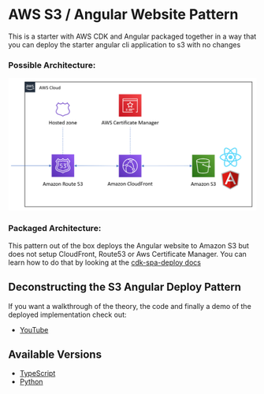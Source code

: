 # AWS S3 / Angular Website Pattern
This is a starter with AWS CDK and Angular packaged together in a way that you can deploy the starter angular cli application to s3 with no changes

### Possible Architecture:
![Architecture](https://raw.githubusercontent.com/cdk-patterns/serverless/master/s3-angular-website/img/architecture.PNG)

### Packaged Architecture:
This pattern out of the box deploys the Angular website to Amazon S3 but does not setup CloudFront, Route53 or Aws Certificate Manager. You can learn how to do that by looking at the [cdk-spa-deploy docs](https://github.com/nideveloper/CDK-SPA-Deploy)

## Deconstructing the S3 Angular Deploy Pattern
If you want a walkthrough of the theory, the code and finally a demo of the deployed implementation check out:

- [YouTube](https://www.youtube.com/watch?v=tUUNiF0q7rk)


## Available Versions

 * [TypeScript](typescript/)
 * [Python](python/)
